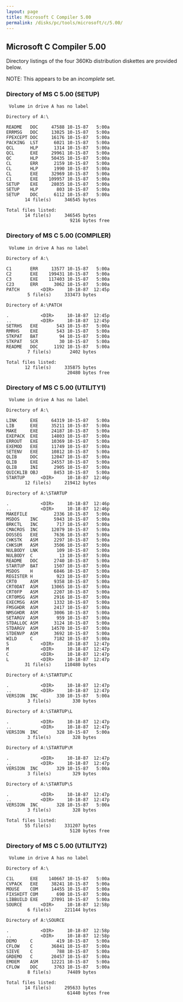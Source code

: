 ```yaml
---
layout: page
title: Microsoft C Compiler 5.00
permalink: /disks/pc/tools/microsoft/c/5.00/
---
```


Microsoft C Compiler 5.00
---

Directory listings of the four 360Kb distribution diskettes are provided below.

NOTE: This appears to be an *incomplete* set.

### Directory of MS C 5.00 (SETUP)

	 Volume in drive A has no label

	Directory of A:\

	README   DOC     47588 10-15-87   5:00a
	ERRMSG   DOC     13025 10-15-87   5:00a
	FPEXCEPT DOC     16176 10-15-87   5:00a
	PACKING  LST      6021 10-15-87   5:00a
	QCL      HLP      1314 10-15-87   5:00a
	QCL      EXE     29961 10-15-87   5:00a
	QC       HLP     50435 10-15-87   5:00a
	CL       ERR      2159 10-15-87   5:00a
	CL       HLP      1990 10-15-87   5:00a
	CL       EXE     32969 10-15-87   5:00a
	C1       EXE    109957 10-15-87   5:00a
	SETUP    EXE     28035 10-15-87   5:00a
	SETUP    HLP       803 10-15-87   5:00a
	SETUP    DOC      6112 10-15-87   5:00a
	       14 file(s)     346545 bytes

	Total files listed:
	       14 file(s)     346545 bytes
	                        9216 bytes free

### Directory of MS C 5.00 (COMPILER)

	 Volume in drive A has no label

	Directory of A:\

	C1       ERR     13577 10-15-87   5:00a
	C2       EXE    199431 10-15-87   5:00a
	C3       EXE    117403 10-15-87   5:00a
	C23      ERR      3062 10-15-87   5:00a
	PATCH        <DIR>     10-18-87  12:45p
	        5 file(s)     333473 bytes

	Directory of A:\PATCH

	.            <DIR>     10-18-87  12:45p
	..           <DIR>     10-18-87  12:45p
	SETRHS   EXE       543 10-15-87   5:00a
	RMRHS    EXE       543 10-15-87   5:00a
	STKPAT   BAT        94 10-15-87   5:00a
	STKPAT   SCR        30 10-15-87   5:00a
	README   DOC      1192 10-15-87   5:00a
	        7 file(s)       2402 bytes

	Total files listed:
	       12 file(s)     335875 bytes
	                       20480 bytes free

### Directory of MS C 5.00 (UTILITY1)

	 Volume in drive A has no label

	Directory of A:\

	LINK     EXE     64319 10-15-87   5:00a
	LIB      EXE     35211 10-15-87   5:00a
	MAKE     EXE     24187 10-15-87   5:00a
	EXEPACK  EXE     14803 10-15-87   5:00a
	ERROUT   EXE     10369 10-15-87   5:00a
	EXEMOD   EXE     11749 10-15-87   5:00a
	SETENV   EXE     10812 10-15-87   5:00a
	QLIB     DOC     12047 10-15-87   5:00a
	QLIB     EXE     24557 10-15-87   5:00a
	QLIB     INI      2905 10-15-87   5:00a
	QUICKLIB OBJ      8453 10-15-87   5:00a
	STARTUP      <DIR>     10-18-87  12:46p
	       12 file(s)     219412 bytes

	Directory of A:\STARTUP

	.            <DIR>     10-18-87  12:46p
	..           <DIR>     10-18-87  12:46p
	MAKEFILE          2336 10-15-87   5:00a
	MSDOS    INC      5943 10-15-87   5:00a
	BRKCTL   INC       717 10-15-87   5:00a
	CMACROS  INC     12079 10-15-87   5:00a
	DOSSEG   EXE      7636 10-15-87   5:00a
	CHKSTK   ASM      2297 10-15-87   5:00a
	CHKSUM   ASM      3506 10-15-87   5:00a
	NULBODY  LNK       109 10-15-87   5:00a
	NULBODY  C          13 10-15-87   5:00a
	README   DOC      2740 10-15-87   5:00a
	STARTUP  BAT      1507 10-15-87   5:00a
	MSDOS    H        6846 10-15-87   5:00a
	REGISTER H         923 10-15-87   5:00a
	CRT0     ASM      9358 10-15-87   5:00a
	CRT0DAT  ASM     13065 10-15-87   5:00a
	CRT0FP   ASM      2207 10-15-87   5:00a
	CRT0MSG  ASM      2916 10-15-87   5:00a
	EXECMSG  ASM      1332 10-15-87   5:00a
	FMSGHDR  ASM      2417 10-15-87   5:00a
	NMSGHDR  ASM      3006 10-15-87   5:00a
	SETARGV  ASM       959 10-15-87   5:00a
	STDALLOC ASM      3124 10-15-87   5:00a
	STDARGV  ASM     14570 10-15-87   5:00a
	STDENVP  ASM      3692 10-15-87   5:00a
	WILD     C        7182 10-15-87   5:00a
	S            <DIR>     10-18-87  12:47p
	M            <DIR>     10-18-87  12:47p
	C            <DIR>     10-18-87  12:47p
	L            <DIR>     10-18-87  12:47p
	       31 file(s)     110480 bytes

	Directory of A:\STARTUP\C

	.            <DIR>     10-18-87  12:47p
	..           <DIR>     10-18-87  12:47p
	VERSION  INC       330 10-15-87   5:00a
	        3 file(s)        330 bytes

	Directory of A:\STARTUP\L

	.            <DIR>     10-18-87  12:47p
	..           <DIR>     10-18-87  12:47p
	VERSION  INC       328 10-15-87   5:00a
	        3 file(s)        328 bytes

	Directory of A:\STARTUP\M

	.            <DIR>     10-18-87  12:47p
	..           <DIR>     10-18-87  12:47p
	VERSION  INC       329 10-15-87   5:00a
	        3 file(s)        329 bytes

	Directory of A:\STARTUP\S

	.            <DIR>     10-18-87  12:47p
	..           <DIR>     10-18-87  12:47p
	VERSION  INC       328 10-15-87   5:00a
	        3 file(s)        328 bytes

	Total files listed:
	       55 file(s)     331207 bytes
	                        5120 bytes free

### Directory of MS C 5.00 (UTILITY2)

	 Volume in drive A has no label

	Directory of A:\

	C1L      EXE    140667 10-15-87   5:00a
	CVPACK   EXE     38241 10-15-87   5:00a
	MOUSE    COM     14455 10-15-87   5:00a
	FIXSHIFT COM       690 10-15-87   5:00a
	LIBBUILD EXE     27091 10-15-87   5:00a
	SOURCE       <DIR>     10-18-87  12:58p
	        6 file(s)     221144 bytes

	Directory of A:\SOURCE

	.            <DIR>     10-18-87  12:58p
	..           <DIR>     10-18-87  12:58p
	DEMO     C         419 10-15-87   5:00a
	CFLOW    C       36841 10-15-87   5:00a
	SIEVE    C         788 10-15-87   5:00a
	GRDEMO   C       20457 10-15-87   5:00a
	EMOEM    ASM     12221 10-15-87   5:00a
	CFLOW    DOC      3763 10-15-87   5:00a
	        8 file(s)      74489 bytes

	Total files listed:
	       14 file(s)     295633 bytes
	                       61440 bytes free
